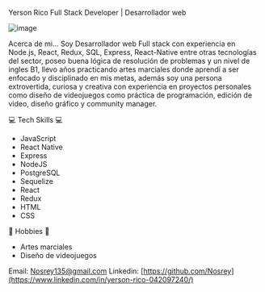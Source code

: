 Yerson Rico
Full Stack Developer | Desarrollador web 

![image](https://user-images.githubusercontent.com/106562225/203459440-c3026e3a-0fb5-4258-a5c1-d12b8071dcac.png)


<!--
**Nosrey/Nosrey** is a ✨ _special_ ✨ repository because its `README.md` (this file) appears on your GitHub profile.

Here are some ideas to get you started:

- 🔭 I’m currently working on ...
- 🌱 I’m currently learning ...
- 👯 I’m looking to collaborate on ...
- 🤔 I’m looking for help with ...
- 💬 Ask me about ...
- 📫 How to reach me: ...
- 😄 Pronouns: ...
- ⚡ Fun fact: ...
-->

Acerca de mi...
Soy Desarrollador web Full stack con experiencia en Node.js, React, Redux, SQL, Express, React-Native entre otras tecnologías del sector, poseo buena lógica de resolución de problemas y un nivel de ingles B1, llevo años practicando artes marciales donde aprendí a ser enfocado y disciplinado en mis metas, además soy una persona extrovertida, curiosa y creativa con experiencia en proyectos personales como diseño de videojuegos como práctica de programación, edición de video, diseño gráfico y community manager.


💻 Tech Skills 💻
 - JavaScript
 - React Native
 - Express
 - NodeJS
 - PostgreSQL
 - Sequelize
 - React
 - Redux
 - HTML
 - CSS 

🔴 Hobbies 🔴
- Artes marciales
- Diseño de videojuegos

Email:
Nosrey135@gmail.com
Linkedin:
[https://github.com/Nosrey](https://www.linkedin.com/in/yerson-rico-042097240/)
